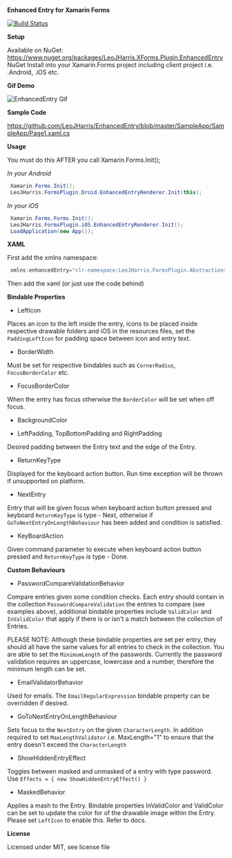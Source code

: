 **Enhanced Entry for Xamarin Forms**

[![Build Status](https://www.bitrise.io/app/7f1dafa3432c4b0f/status.svg?token=q5DIlKQd3GcOeNAipGvxKQ&branch=master)](https://www.bitrise.io/app/7f1dafa3432c4b0f)

**Setup**

Available on NuGet: https://www.nuget.org/packages/LeoJHarris.XForms.Plugin.EnhancedEntry NuGet Install into your Xamarin.Forms project including client project i.e. .Android, .iOS etc.

**Gif Demo**

![EnhancedEntry Gif](https://github.com/LeoJHarris/EnhancedEntry/blob/master/gif.gif)

**Sample Code**

https://github.com/LeoJHarris/EnhancedEntry/blob/master/SampleApp/SampleApp/Page1.xaml.cs

**Usage**

You must do this AFTER you call Xamarin.Forms.Init();

_In your Android_

```csharp
 Xamarin.Forms.Init();
 LeoJHarris.FormsPlugin.Droid.EnhancedEntryRenderer.Init(this);
```
          
_In your iOS_

```csharp
 Xamarin.Forms.Forms.Init(); 
 LeoJHarris.FormsPlugin.iOS.EnhancedEntryRenderer.Init();
 LoadApplication(new App());
```
    
**XAML**

First add the xmlns namespace:

```csharp
 xmlns:enhancedEntry="clr-namespace:LeoJHarris.FormsPlugin.Abstractions;assembly=LeoJHarris.FormsPlugin.Abstractions"
```

Then add the xaml (or just use the code behind)
    
**Bindable Properties**

* LeftIcon

Places an icon to the left inside the entry, icons to be placed inside respective drawable folders and iOS in the resources files, set the `PaddingLeftIcon` for padding space between icon and entry text.

* BorderWidth

Must be set for respective bindables such as `CornerRadius`, `FocusBorderColor` etc.

* FocusBorderColor

When the entry has focus otherwise the `BorderColor` will be set when off focus.

* BackgroundColor

* LeftPadding, TopBottomPadding and RightPadding

Desired padding between the Entry text and the edge of the Entry.
 
* ReturnKeyType

Displayed for the keyboard action button. Run time exception will be thrown if unsupported on platform.

* NextEntry

Entry that will be given focus when keyboard action button pressed and keyboard `ReturnKeyType` is type - Next, otherwise if `GoToNextEntryOnLengthBehaviour` has been added and condition is satisfied.

* KeyBoardAction

Given command parameter to execute when keyboard action button pressed and `ReturnKeyType` is type - Done.

**Custom Behaviours** 

* PasswordCompareValidationBehavior

Compare entries given some condition checks. Each entry should contain in the collection `PasswordCompareValidation` the entries to compare (see examples above), additional bindable properties include `ValidColor` and `InValidColor` that apply if there is or isn't a match between the collection of Entries. 

PLEASE NOTE: Although these bindable properties are set per entry, they should all have the same values for all entries to check in the collection. You are able to set the `MinimumLength` of the passwords. Currently the password validation requires an uppercase, lowercase and a number, therefore the minimum length can be set.

* EmailValidatorBehavior

Used for emails. The `EmailRegularExpression` bindable property can be overridden if desired.

* GoToNextEntryOnLengthBehaviour

Sets focus to the `NextEntry` on the given `CharacterLength`. In addition required to set `MaxLengthValidator` i.e. MaxLength="1" to ensure that the entry doesn't exceed the `CharacterLength`

* ShowHiddenEntryEffect

Toggles between masked and unmasked of a entry with type password. Use `Effects = { new ShowHiddenEntryEffect() }`

* MaskedBehavior

Applies a mash to the Entry. Bindable properties InValidColor and ValidColor can be set to update the color for of the drawable image within the Entry. Please set `LeftIcon` to enable this. Refer to docs. 

**License**

Licensed under MIT, see license file
